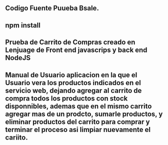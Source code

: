 ## Codigo Fuente Puueba Bsale.

## npm install

## Prueba de Carrito de Compras creado en Lenjuage de Front end javascrips y back end NodeJS

## Manual de Usuario aplicacion en la que el Usuario vera los productos indicados en el servicio web, dejando agregar al carrito de compra todos los productos con stock disponnibles, ademas que en el mismo carrito agregar mas de un prodcto, sumarle productos, y eliminar productos del carrito para comprar y terminar el proceso asi limpiar nuevamente el cariito.
